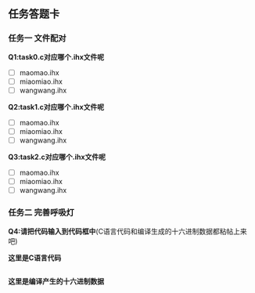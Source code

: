 ## 任务答题卡
### 任务一 文件配对
**Q1:task0.c对应哪个.ihx文件呢**
- [ ] maomao.ihx
- [ ] miaomiao.ihx
- [ ] wangwang.ihx

**Q2:task1.c对应哪个.ihx文件呢**
- [ ] maomao.ihx
- [ ] miaomiao.ihx
- [ ] wangwang.ihx

**Q3:task2.c对应哪个.ihx文件呢**
- [ ] maomao.ihx
- [ ] miaomiao.ihx
- [ ] wangwang.ihx

### 任务二 完善呼吸灯
**Q4:请把代码输入到代码框中**(C语言代码和编译生成的十六进制数据都粘帖上来吧)

**这里是C语言代码**
```c

```

**这里是编译产生的十六进制数据**
```hex

```
